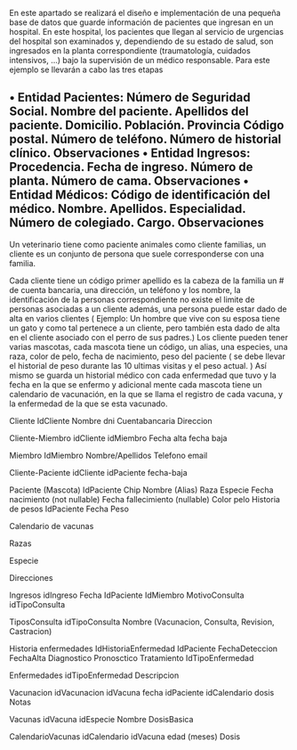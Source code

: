 En este apartado se realizará el diseño e implementación de una
pequeña base de datos que guarde información de pacientes que ingresan en
un hospital. En este hospital, los pacientes que llegan al servicio de
urgencias del hospital son examinados y, dependiendo de su estado de salud,
son ingresados en la planta correspondiente (traumatología, cuidados
intensivos, ...) bajo la supervisión de un médico responsable.
Para este ejemplo se llevarán a cabo las tres etapas 



• Entidad Pacientes:
Número de Seguridad Social.
Nombre del paciente.
Apellidos del paciente.
Domicilio.
Población.
Provincia
Código postal.
Número de teléfono.
Número de historial clínico.
Observaciones
• Entidad Ingresos:
Procedencia.
Fecha de ingreso.
Número de planta.
Número de cama.
Observaciones
• Entidad Médicos:
Código de identificación del médico.
Nombre.
Apellidos.
Especialidad.
Número de colegiado.
Cargo.
Observaciones 
---------------------------------
Un veterinario tiene como paciente
animales como cliente familias, un cliente es un conjunto de persona
que suele corresponderse con una familia.

Cada cliente tiene un
código primer apellido es la cabeza de la familia un # de cuenta
bancaria, una dirección, un teléfono y los nombre, la
identificación de la personas correspondiente no existe el limite de
personas asociadas a un cliente además, una persona puede estar dado
de alta en varios clientes ( Ejemplo: Un hombre que vive con su
esposa tiene un gato y como tal pertenece a un cliente, pero también
esta dado de alta en el cliente asociado con el perro de sus
padres.) Los cliente pueden tener varias mascotas, cada mascota tiene
un código, un alias, una especies, una raza, color de pelo, fecha de
nacimiento, peso del paciente ( se debe llevar el historial de peso
durante las 10 ultimas visitas y el peso actual. ) Así mismo se
guarda un historial médico con cada enfermedad que tuvo y la fecha
en la que se enfermo y adicional mente cada mascota tiene un
calendario de vacunación, en la que se llama el registro de cada
vacuna, y la enfermedad de la que se esta vacunado.


Cliente
	IdCliente
	Nombre
	dni
	Cuentabancaria
	Direccion

Cliente-Miembro
	idCliente
	idMiembro
	Fecha alta
	fecha baja

Miembro
	IdMiembro
	Nombre/Apellidos
	Telefono
	email

Cliente-Paciente
	idCliente
	idPaciente
	fecha-baja

Paciente (Mascota)
	IdPaciente
	Chip
	Nombre (Alias)
	Raza
	Especie
	Fecha nacimiento (not nullable)
	Fecha fallecimiento (nullable)
	Color pelo
Historia de pesos
	IdPaciente
	Fecha
	Peso
	
Calendario de vacunas

Razas

Especie

Direcciones

Ingresos
	idIngreso
	Fecha
	IdPaciente
	IdMiembro
	MotivoConsulta
	idTipoConsulta
	
TiposConsulta
	idTipoConsulta
	Nombre (Vacunacion, Consulta, Revision, Castracion)

Historia enfermedades
	IdHistoriaEnfermedad
	IdPaciente
	FechaDeteccion
	FechaAlta
	Diagnostico
	Pronosctico
	Tratamiento
	IdTipoEnfermedad
	
Enfermedades
	idTipoEnfermedad
	Descripcion

Vacunacion
	idVacunacion
	idVacuna
	fecha
	idPaciente
	idCalendario
	dosis
	Notas 
	
	
Vacunas
	idVacuna
	idEspecie
	Nombre
	DosisBasica
	
CalendarioVacunas
	idCalendario
	idVacuna
	edad (meses)
	Dosis
	